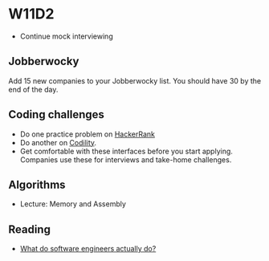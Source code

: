 # W11D2
* Continue mock interviewing

## Jobberwocky
Add 15 new companies to your Jobberwocky list.  You should have 30 by the end of the day.  

## Coding challenges
* Do one practice problem on [HackerRank][HackerRank]
* Do another on [Codility][Codility].  
* Get comfortable with these interfaces before you start applying. Companies use these for interviews and take-home challenges.

## Algorithms
* Lecture: Memory and Assembly

## Reading
* [What do software engineers actually do?][what-software-engineers-do]


[HackerRank]: https://www.hackerrank.com/
[Codility]: https://codility.com/
[what-software-engineers-do]: ../engineering-culture/software_engineer_work.md
